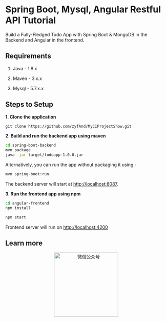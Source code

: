 # Spring Boot, Mysql, Angular Restful API Tutorial

Build a Fully-Fledged Todo App with Spring Boot & MongoDB in the Backend and Angular in the frontend.

## Requirements

1. Java - 1.8.x

2. Maven - 3.x.x

3. Mysql - 5.7.x.x

## Steps to Setup

**1. Clone the application**

```bash
git clone https://github.com/zyfAnd/MyCIProjectShow.git
```

**2. Build and run the backend app using maven**

```bash
cd spring-boot-backend
mvn package
java -jar target/todoapp-1.0.0.jar
```

Alternatively, you can run the app without packaging it using -

```bash
mvn spring-boot:run
```

The backend server will start at <http://localhost:8087>.

**3. Run the frontend app using npm**

```bash
cd angular-frontend
npm install
```

```bash
npm start
```

Frontend server will run on <http://localhost:4200>

## Learn more

<!-- ![微信公众号](http://ouk8myx67.bkt.clouddn.com/qrcode_for_gh_0c9cf410a7cb_258.jpg) -->
<p style="text-align:center;">
    <img style="width:200px;" src="http://ouk8myx67.bkt.clouddn.com/qrcode_for_gh_0c9cf410a7cb_258.jpg" alt="微信公众号"/>
</p>
